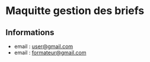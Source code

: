 # Maquitte gestion des briefs

## Informations

- email : user@gmail.com
- email : formateur@gmail.com
